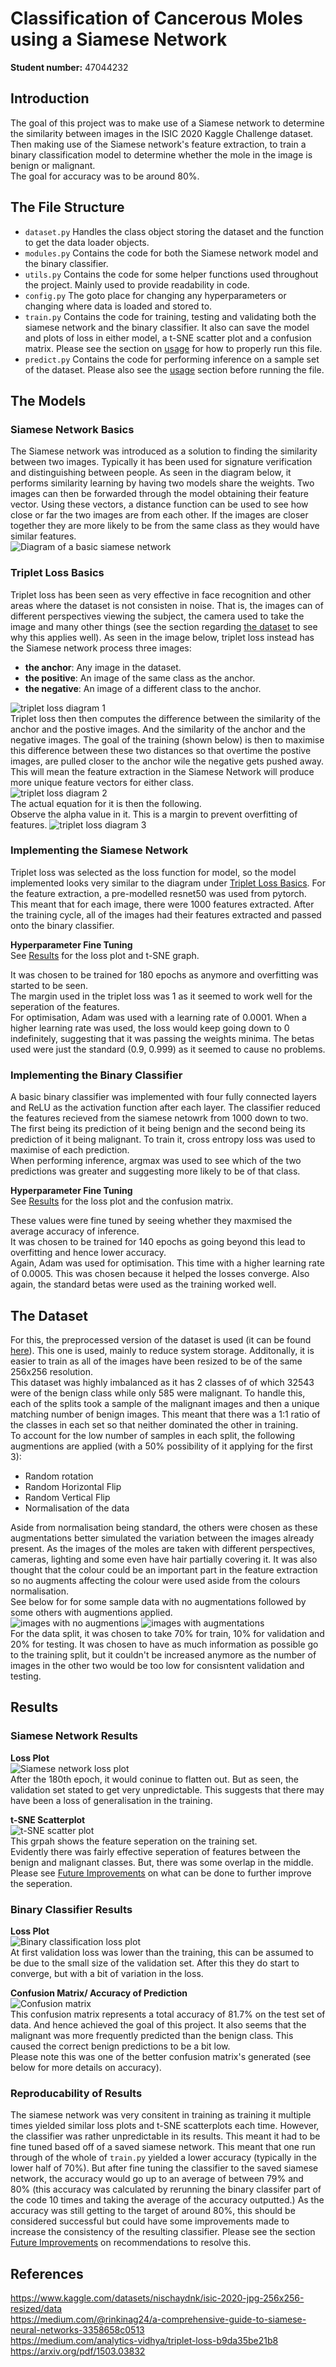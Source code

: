 # Classification of Cancerous Moles using a Siamese Network
**Student number:** 47044232

## Introduction
The goal of this project was to make use of a Siamese network to determine the similarity between images in the ISIC 2020 Kaggle Challenge dataset.
Then making use of the Siamese network's feature extraction, to train a binary classification model to determine whether the mole in the image is benign or malignant.\
The goal for accuracy was to be around 80%.


## The File Structure
- `dataset.py` Handles the class object storing the dataset and the function to get the data loader objects.
- `modules.py` Contains the code for both the Siamese network model and the binary classifier.
- `utils.py` Contains the code for some helper functions used throughout the project. Mainly used to provide readability in code.
- `config.py` The goto place for changing any hyperparameters or changing where data is loaded and stored to.
- `train.py` Contains the code for training, testing and validating both the siamese network and the binary classifier. 
It also can save the model and plots of loss in either model, a t-SNE scatter plot and a confusion matrix. Please see the section on [usage](#usage) for how to properly run this file.
- `predict.py` Contains the code for performing inference on a sample set of the dataset. Please also see the [usage](#usage) section before running the file.


## The Models
### Siamese Network Basics
The Siamese network was introduced as a solution to finding the similarity between two images. Typically it has been used for signature verification and distinguishing between people.
As seen in the diagram below, it performs similarity learning by having two models share the weights. Two images can then be forwarded through the model obtaining their feature vector.
Using these vectors, a distance function can be used to see how close or far the two images are from each other. 
If the images are closer together they are more likely to be from the same class as they would have similar features. \
![Diagram of a basic siamese network](./images/siamese_diagram.png)

### Triplet Loss Basics
Triplet loss has been seen as very effective in face recognition and other areas where the dataset is not consisten in noise.
That is, the images can of different perspectives viewing the subject, the camera used to take the image and many other things (see the section regarding [the dataset](#the-dataset) to see why this applies well).
As seen in the image below, triplet loss instead has the Siamese network process three images:
- **the anchor**: Any image in the dataset.
- **the positive**: An image of the same class as the anchor.
- **the negative**: An image of a different class to the anchor.

![triplet loss diagram 1](./images/triplet_loss_diagram1.png) \
Triplet loss then then computes the difference between the similarity of the anchor and the postive images. And the similarity of the anchor and the negative images.
The goal of the training (shown below) is then to maximise this difference between these two distances so that overtime the postive images, are pulled closer to the anchor wile the negative gets pushed away.
This will mean the feature extraction in the Siamese Network will produce more unique feature vectors for either class. \
![triplet loss diagram 2](./images/triplet_loss_diagram2.png) \
The actual equation for it is then the following.\
Observe the alpha value in it. This is a margin to prevent overfitting of features.
![triplet loss diagram 3](./images/triplet_loss_diagram3.png)

### Implementing the Siamese Network
Triplet loss was selected as the loss function for model, so the model implemented looks very similar to the diagram under [Triplet Loss Basics](#triplet-loss-basics).
For the feature extraction, a pre-modelled resnet50 was used from pytorch. This meant that for each image, there were 1000 features extracted.
After the training cycle, all of the images had their features extracted and passed onto the binary classifier.

**Hyperparameter Fine Tuning** \
See [Results](#siamese-network-results) for the loss plot and t-SNE graph.

It was chosen to be trained for 180 epochs as anymore and overfitting was started to be seen. \
The margin used in the triplet loss was 1 as it seemed to work well for the seperation of the features. \
For optimisation, Adam was used with a learning rate of 0.0001.
When a higher learning rate was used, the loss would keep going down to 0 indefinitely, suggesting that it was passing the weights minima.
The betas used were just the standard (0.9, 0.999) as it seemed to cause no problems.

### Implementing the Binary Classifier
A basic binary classifier was implemented with four fully connected layers and ReLU as the activation function after each layer.
The classifier reduced the features recieved from the siamese netowrk from 1000 down to two.
The first being its prediction of it being benign and the second being its prediction of it being malignant.
To train it, cross entropy loss was used to maximise of each prediction. \
When performing inference, argmax was used to see which of the two predictions was greater and suggesting more likely to be of that class.

**Hyperparameter Fine Tuning** \
See [Results](#binary-classifier-results) for the loss plot and the confusion matrix.

These values were fine tuned by seeing whether they maxmised the average accuracy of inference. \
It was chosen to be trained for 140 epochs as going beyond this lead to overfitting and hence lower accuracy. \
Again, Adam was used for optimisation. This time with a higher learning rate of 0.0005.
This was chosen because it helped the losses converge.
Also again, the standard betas were used as the training worked well.


## The Dataset
For this, the preprocessed version of the dataset is used (it can be found [here](https://www.kaggle.com/datasets/nischaydnk/isic-2020-jpg-256x256-resized/data)).
This one is used, mainly to reduce system storage. Additonally, it is easier to train as all of the images have been resized to be of the same 256x256 resolution. \
This dataset was highly imbalanced as it has 2 classes of of which 32543 were of the benign class while only 585 were malignant.
To handle this, each of the splits took a sample of the malignant images and then a unique matching number of benign images. 
This meant that there was a 1:1 ratio of the classes in each set so that neither dominated the other in training.\
To account for the low number of samples in each split, the following augmentions are applied (with a 50% possibility of it applying for the first 3):
- Random rotation
- Random Horizontal Flip
- Random Vertical Flip
- Normalisation of the data

Aside from normalisation being standard, the others were chosen as these augmentations better simulated the variation between the images already present.
As the images of the moles are taken with different perspectives, cameras, lighting and some even have hair partially covering it.
It was also thought that the colour could be an important part in the feature extraction so no augments affecting the colour were used aside from the colours normalisation. \
See below for for some sample data with no augmentations followed by some others with augmentions applied. \
![images with no augmentions](./images/sample_images_no_augs.png) ![images with augmentations](./images/sample_images_w_augs.png) \
For the data split, it was chosen to take 70% for train, 10% for validation and 20% for testing. 
It was chosen to have as much information as possible go to the training split, but it couldn't be increased anymore as the number of images in the other two would be too low for consisntent validation and testing.


## Results
### Siamese Network Results
**Loss Plot** \
![Siamese network loss plot](./images/loss_siamesenetwork.png) \
After the 180th epoch, it would coninue to flatten out. But as seen, the validation set stated to get very unpredictable.
This suggests that there may have been a loss of generalisation in the training.

**t-SNE Scatterplot** \
![t-SNE scatter plot](./images/tsne_scatterplot.png) \
This grpah shows the feature seperation on the training set.\
Evidently there was fairly effective seperation of features between the benign and malignant classes. But, there was some overlap in the middle. \
Please see [Future Improvements](#future-improvements) on what can be done to further improve the seperation.

### Binary Classifier Results
**Loss Plot** \
![Binary classification loss plot](./images/loss_binaryclassifier.png) \
At first validation loss was lower than the training, this can be assumed to be due to the small size of the validation set.
After this they do start to converge, but with a bit of variation in the loss.

**Confusion Matrix/ Accuracy of Prediction** \
![Confusion matrix](./images/confusion_matrix.png) \
This confusion matrix represents a total accuracy of 81.7% on the test set of data. And hence achieved the goal of this project.
It also seems that the malignant was more frequently predicted than the benign class. This caused the correct benign predictions to be a bit low.\
Please note this was one of the better confusion matrix's generated (see below for more details on accuracy).


### Reproducability of Results
The siamese network was very consitent in training as training it multiple times yielded similar loss plots and t-SNE scatterplots each time.
However, the classifier was rather unpredictable in its results. This meant it had to be fine tuned based off of a saved siamese network.
This meant that one run through of the whole of `train.py` yielded a lower accuracy (typically in the lower half of 70%).
But after fine tuning the classifier to the saved siamese network, the accuracy would go up to an average of between 79% and 80% (this accuracy was calculated by rerunning the binary classifer part of the code 10 times and taking the average of the accuracy outputted.)
As the accuracy was still getting to the target of around 80%, this should be considered successful but could have some improvements made to increase the consistency of the resulting classifier.
Please see the section [Future Improvements](#future-improvements) on recommendations to resolve this.


## References
https://www.kaggle.com/datasets/nischaydnk/isic-2020-jpg-256x256-resized/data \
https://medium.com/@rinkinag24/a-comprehensive-guide-to-siamese-neural-networks-3358658c0513 \
https://medium.com/analytics-vidhya/triplet-loss-b9da35be21b8 \
https://arxiv.org/pdf/1503.03832
